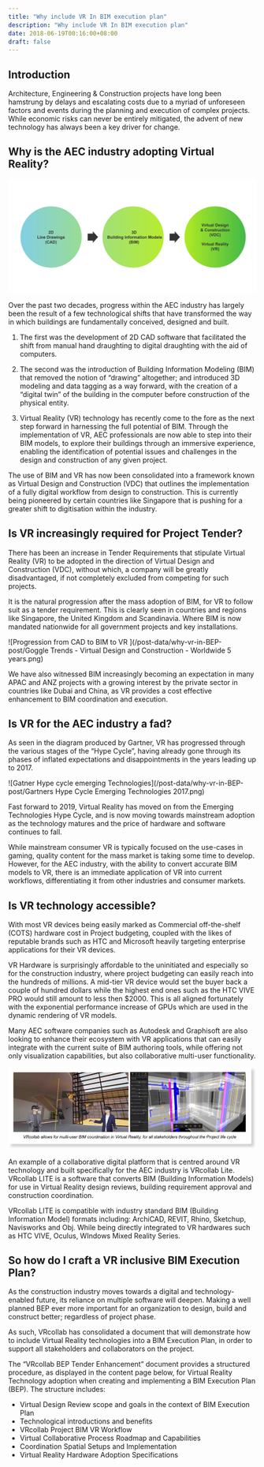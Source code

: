 ```yaml
---
title: "Why include VR In BIM execution plan"
description: "Why include VR In BIM execution plan"
date: 2018-06-19T00:16:00+08:00
draft: false
---
```


## Introduction

Architecture, Engineering & Construction projects have long been hamstrung by delays and escalating costs due to a myriad of unforeseen factors and events during the planning and execution of complex projects. While economic risks can never be entirely mitigated, the advent of new technology has always been a key driver for change.

## Why is the AEC industry adopting Virtual Reality?

![Progression from CAD to BIM to VR ](/post-data/why-vr-in-BEP-post/Cad_VDC_Diagram-02.jpg)

Over the past two decades, progress within the AEC industry has largely been the result of a few technological shifts that have transformed the way in which buildings are fundamentally conceived, designed and built.

1. The first was the development of 2D CAD software that facilitated the shift from manual hand draughting to digital draughting with the aid of computers.

2. The second was the introduction of Building Information Modeling (BIM) that   removed the notion of “drawing” altogether; and introduced 3D modeling and data tagging as a way forward, with the creation of a “digital twin” of the building in the computer before construction of the physical entity.

3. Virtual Reality (VR) technology has recently come to the fore as the next step forward in harnessing the full potential of BIM. Through the implementation of VR, AEC professionals are now able to step into their BIM models, to explore their buildings through an immersive experience, enabling the identification of potential issues and challenges in the design and construction of any given project.

The use of BIM and VR has now been consolidated into a framework known as Virtual Design and Construction (VDC) that outlines the implementation of a fully digital workflow from design to construction. This is currently being pioneered by certain countries like Singapore that is pushing for a greater shift to digitisation within the industry.

## Is VR increasingly required for Project Tender?

There has been an increase in Tender Requirements that stipulate Virtual Reality (VR) to be adopted in the direction of Virtual Design and Construction (VDC), without which, a company will be greatly disadvantaged, if not completely excluded from competing for such projects.

It is the natural progression after the mass adoption of BIM, for VR to follow suit as a tender requirement. This is clearly seen in countries and regions like Singapore, the United Kingdom and Scandinavia. Where BIM is now mandated nationwide for all government projects and key installations.

![Progression from CAD to BIM to VR ](/post-data/why-vr-in-BEP-post/Goggle Trends - Virtual Design and Construction - Worldwide 5 years.png)

We have also witnessed BIM increasingly becoming an expectation in many APAC and ANZ projects with a growing interest by the private sector in countries like Dubai and China, as VR provides a cost effective enhancement to BIM coordination and execution.

## Is VR for the AEC industry a fad?

As seen in the diagram produced by Gartner, VR has progressed through the various stages of the “Hype Cycle”, having already gone through its phases of inflated expectations and disappointments in the years leading up to 2017.

![Gatner Hype cycle emerging Technologies](/post-data/why-vr-in-BEP-post/Gartners Hype Cycle Emerging Technologies 2017.png)

Fast forward to 2019, Virtual Reality has moved on from the Emerging Technologies Hype Cycle, and is now moving towards mainstream adoption as the technology matures and the price of hardware and software continues to fall.

While mainstream consumer VR is typically focused on the use-cases in gaming, quality content for the mass market is taking some time to develop. However, for the AEC industry, with the ability to convert accurate BIM models to VR, there is an immediate application of VR into current workflows, differentiating it from other industries and consumer markets.

## Is VR technology accessible?
With most VR devices being easily marked as Commercial off-the-shelf (COTS) hardware cost in Project budgeting, coupled with the likes of reputable brands such as HTC and Microsoft heavily targeting enterprise applications for their VR devices.

VR Hardware is surprisingly affordable to the uninitiated and especially so for the construction industry, where project budgeting can easily reach into the hundreds of millions. A mid-tier VR device would set the buyer back a couple of hundred dollars while the highest end ones such as the HTC VIVE PRO would still amount to less then $2000. This is all aligned fortunately with the exponential performance increase of GPUs which are used in the dynamic rendering of VR models.

Many AEC software companies such as Autodesk and Graphisoft are also looking to enhance their ecosystem with VR applications that can easily integrate with the current suite of BIM authoring tools, while offering not only visualization capabilities, but also collaborative multi-user functionality.

![VRcollab multi user and xray](/post-data/why-vr-in-BEP-post/VRcollab-multi-user-and-xray.png)

An example of a collaborative digital platform that is centred around VR technology and built specifically for the AEC industry is VRcollab Lite. VRcollab LITE is a software that converts BIM (Building Information Models) for use in Virtual Reality design reviews, building requirement approval and construction coordination.

VRcollab LITE is compatible with industry standard BIM (Building Information Model) formats including: ArchiCAD, REVIT, Rhino, Sketchup, Navisworks and Obj. While being directly integrated to VR hardwares such as HTC VIVE, Oculus, WIndows Mixed Reality Series.

## So how do I craft a VR inclusive BIM Execution Plan?

As the construction industry moves towards a digital and technology-enabled future, its reliance on multiple software will deepen. Making a well planned BEP ever more important for an organization to design, build and construct better; regardless of project phase.

As such, VRcollab has consolidated a document that will demonstrate how to include Virtual Reality technologies into a BIM Execution Plan, in order to support all stakeholders and collaborators on the project.

The “VRcollab BEP Tender Enhancement” document provides a structured procedure, as displayed in the content page below, for Virtual Reality Technology adoption when creating and implementing a BIM Execution Plan (BEP). The structure includes:

- Virtual Design Review scope and goals in the context of BIM Execution Plan
- Technological introductions and benefits
- VRcollab Project BIM VR Workflow
- Virtual Collaborative Process Roadmap and Capabilities
- Coordination Spatial Setups and Implementation
- Virtual Reality Hardware Adoption Specifications
